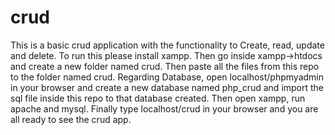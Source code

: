 # crud
This is a basic crud application with the functionality to Create, read, update and delete.
To run this please install xampp. Then go inside xampp->htdocs and create a new folder named crud. Then paste all the files from this repo to the folder named crud. 
Regarding Database, open localhost/phpmyadmin in your browser and create a new database named php_crud and import the sql file inside this repo to that database created. 
Then open xampp, run apache and mysql. Finally type localhost/crud in your browser and you are all ready to see the crud app.
